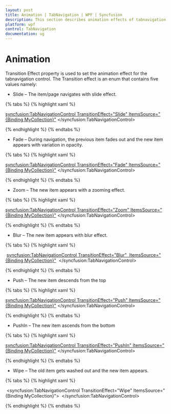 ```yaml
---
layout: post
title: Animation | TabNavigation | WPF | Syncfusion
description: This section describes animation effects of tabnavigation control.
platform: wpf
control: TabNavigation
documentation: ug
---
```


# Animation

Transition Effect property is used to set the animation effect for the tabnavigation control. The Transition effect is an enum that contains five values namely:

* Slide – The item/page navigates with slide effect.

{% tabs %}
{% highlight xaml %}

<syncfusion:TabNavigationControl TransitionEffect="Slide" ItemsSource="{Binding MyCollection}">
</syncfusion:TabNavigationControl>

{% endhighlight %}
{% endtabs %}

* Fade – During navigation, the previous item fades out and the new item appears with variation in opacity.

{% tabs %}
{% highlight xaml %}

<syncfusion:TabNavigationControl TransitionEffect="Fade" ItemsSource="{Binding MyCollection}">
</syncfusion:TabNavigationControl>

{% endhighlight %}
{% endtabs %}

* Zoom – The new item appears with a zooming effect.

{% tabs %}
{% highlight xaml %}

<syncfusion:TabNavigationControl TransitionEffect="Zoom" ItemsSource="{Binding MyCollection}">
</syncfusion:TabNavigationControl>

{% endhighlight %}
{% endtabs %}

* Blur – The new item appears with blur effect.

{% tabs %}
{% highlight xaml %}

 <syncfusion:TabNavigationControl TransitionEffect="Blur"  ItemsSource="{Binding MyCollection}">
 </syncfusion:TabNavigationControl>

{% endhighlight %}
{% endtabs %}

* Push – The new item descends from the top 

{% tabs %}
{% highlight xaml %}

<syncfusion:TabNavigationControl TransitionEffect="Push" ItemsSource="{Binding MyCollection}">
</syncfusion:TabNavigationControl>

{% endhighlight %}
{% endtabs %}

* PushIn – The new item ascends from the bottom

{% tabs %}
{% highlight xaml %}

<syncfusion:TabNavigationControl TransitionEffect="PushIn" ItemsSource="{Binding MyCollection}">
</syncfusion:TabNavigationControl>

{% endhighlight %}
{% endtabs %}

* Wipe – The old item gets washed out and the new item appears.

{% tabs %}
{% highlight xaml %}

 <syncfusion:TabNavigationControl TransitionEffect="Wipe" ItemsSource="{Binding MyCollection}">
 </syncfusion:TabNavigationControl>

{% endhighlight %}
{% endtabs %}
